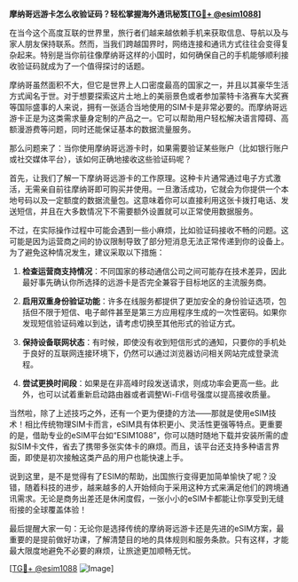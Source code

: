 **摩纳哥远游卡怎么收验证码？轻松掌握海外通讯秘笈[[TG💪+ @esim1088](https://t.me/s/esim1088)]**

在当今这个高度互联的世界里，旅行者们越来越依赖手机来获取信息、导航以及与家人朋友保持联系。然而，当我们跨越国界时，网络连接和通讯方式往往会变得复杂起来。特别是当你前往像摩纳哥这样的小国时，如何确保自己的手机能够顺利接收验证码就成为了一个值得探讨的话题。

摩纳哥虽然面积不大，但它是世界上人口密度最高的国家之一，并且以其豪华生活方式闻名于世。对于想要探索这片土地上的美丽景色或者参加蒙特卡洛赛车大奖赛等国际盛事的人来说，拥有一张适合当地使用的SIM卡是非常必要的。而摩纳哥远游卡正是为这类需求量身定制的产品之一。它可以帮助用户轻松解决语言障碍、高额漫游费等问题，同时还能保证基本的数据流量服务。

那么问题来了：当你使用摩纳哥远游卡时，如果需要验证某些账户（比如银行账户或社交媒体平台），该如何正确地接收这些验证码呢？

首先，让我们了解一下摩纳哥远游卡的工作原理。这种卡片通常通过电子方式激活，无需亲自前往摩纳哥即可购买并使用。一旦激活成功，它就会为你提供一个本地号码以及一定额度的数据流量包。这意味着你可以直接利用这张卡拨打电话、发送短信，并且在大多数情况下不需要额外设置就可以正常使用数据服务。

不过，在实际操作过程中可能会遇到一些小麻烦，比如验证码接收不畅的问题。这可能是因为运营商之间的协议限制导致了部分短消息无法正常传递到你的设备上。为了避免这种情况发生，建议采取以下措施：

1. **检查运营商支持情况**：不同国家的移动通信公司之间可能存在技术差异，因此最好事先确认你所选择的远游卡是否完全兼容于目标地区的主流服务商。
   
2. **启用双重身份验证功能**：许多在线服务都提供了更加安全的身份验证选项，包括但不限于短信、电子邮件甚至是第三方应用程序生成的一次性密码。如果你发现短信验证码难以到达，请考虑切换至其他形式的验证方式。
   
3. **保持设备联网状态**：有时候，即使没有收到短信形式的通知，只要你的手机处于良好的互联网连接环境下，仍然可以通过浏览器访问相关网站完成登录流程。
   
4. **尝试更换时间段**：如果是在非高峰时段发送请求，则成功率会更高一些。此外，也可以试着重新启动路由器或者调整Wi-Fi信号强度以提高接收质量。

当然啦，除了上述技巧之外，还有一个更为便捷的方法——那就是使用eSIM技术！相比传统物理SIM卡而言，eSIM具有体积更小、灵活性更强等特点。更重要的是，借助专业的eSIM平台如“ESIM1088”，你可以随时随地下载并安装所需的虚拟SIM卡文件，省去了携带多张实体卡的麻烦。而且，该平台还支持多种语言界面，即使是初次接触这类产品的用户也能快速上手。

说到这里，是不是觉得有了ESIM的帮助，出国旅行变得更加简单愉快了呢？没错，随着科技的进步，越来越多的人开始倾向于采用这种方式来满足他们的跨境通讯需求。无论是商务出差还是休闲度假，一张小小的eSIM卡都能让你享受到无缝衔接的全球覆盖体验！

最后提醒大家一句：无论你是选择传统的摩纳哥远游卡还是先进的eSIM方案，最重要的是提前做好功课，了解清楚目的地的具体规则和服务条款。只有这样，才能最大限度地避免不必要的麻烦，让旅途更加顺畅无忧。

[[TG💪+ @esim1088](https://t.me/s/esim1088) ![Image](https://i.postimg.cc/4NQfJmqS/Snipaste-2025-05-13-00-14-12.png)]